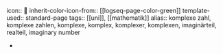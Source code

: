 icon:: 👻
inherit-color-icon-from:: [[logseq-page-color-green]] 
template-used:: standard-page
tags:: [[uni]], [[mathematik]] 
alias:: komplexe zahl, komplexe zahlen, komplexe, komplex, komplexer, komplexen, imaginärteil, realteil, imaginary number

-